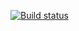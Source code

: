 [![Build status](https://ci.appveyor.com/api/projects/status/48cncwjqr4m53vk1?svg=true)](https://ci.appveyor.com/project/Madlaxxx/auto3)